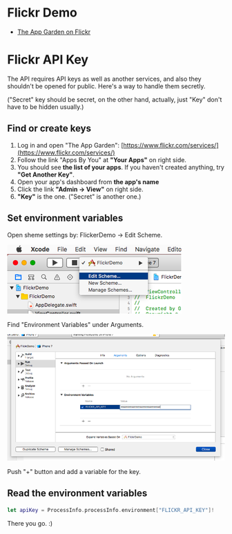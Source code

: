 # Flickr Demo

- [The App Garden on Flickr](https://www.flickr.com/services/)

# Flickr API Key

The API requires API keys as well as another services, and also they shouldn't be opened for public. Here's a way to handle them secretly.

("Secret" key should be secret, on the other hand, actually, just "Key" don't have to be hidden usually.)

## Find or create keys

1. Log in and open "The App Garden": [https://www.flickr.com/services/](https://www.flickr.com/services/)
2. Follow the link "Apps By You" at **"Your Apps"** on right side.
3. You should see **the list of your apps**. If you haven't created anything, try **"Get Another Key"**.
4. Open your app's dashboard from **the app's name**
5. Click the link **"Admin → View"** on right side.
6. **"Key"** is the one. ("Secret" is another one.)

## Set environment variables

Open sheme settings by: FlickerDemo → Edit Scheme.

![FlickerDemo → Edit Scheme](doc/envvar-1.png)

Find "Environment Variables" under Arguments.

![Arguments → Environment Variables](doc/envvar-2.png)

Push "+" button and add a variable for the key.

## Read the environment variables

```swift
let apiKey = ProcessInfo.processInfo.environment["FLICKR_API_KEY"]!
```

There you go. :)

